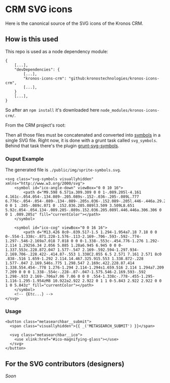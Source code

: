 CRM SVG icons
=============

Here is the canonical source of the SVG icons of the Kronos CRM.

How is this used
----------------

This repo is used as a node dependency module:

```
{
    [...],
    "devDependencies": {
        [...],
        "kronos-icons-crm": "github:kronostechnologies/kronos-icons-crm",
        [...],
    }
    [...],
}
```

So after an `npm install` it's downloaded here `node_modules/kronos-icons-crm/`.

From the CRM project's root:

Then all those files must be concatenated and converted into
[symbols](http://devdocs.io/svg/element/symbol) in a single SVG
file. Right now, it is done with a grunt task called
`svg_symbols`. Behind that task there's the plugin
[grunt-svg-symbols](https://www.npmjs.com/package/grunt-svg-symbols).

### Ouput Example

The generated file is `./public/img/sprite-symbols.svg`.

```
<svg class="svg-symbols visuallyhidden" xmlns="http://www.w3.org/2000/svg">
    <symbol id="ico-angle-down" viewBox="0 0 10 16">
        <path d="M9.598 6.571a.309.309 0 0 1-.089.205l-4.161 4.161c-.054.054-.134.089-.205.089s-.152-.036-.205-.089L.777 6.776c-.054-.054-.089-.134-.089-.205s.036-.152.089-.205l.446-.446a.29.29 0 0 1 .205-.089c.071 0 .152.036.205.089l3.509 3.509L8.651 5.92c.054-.054.134-.089.205-.089s.152.036.205.089l.446.446a.306.306 0 0 1 .089.205z" fill="currentColor"></path>
    </symbol>

    <symbol id="ico-cog" viewBox="0 0 16 16">
        <path d="M13.426 8c0-.839.517-1.5 1.294-1.954a7.18 7.18 0 0 0-.554-1.338c-.871.228-1.576-.113-2.169-.706-.593-.592-.774-1.297-.546-2.169a7.018 7.018 0 0 0-1.338-.553c-.454.776-1.276 1.292-2.114 1.292S6.34 2.056 5.885 1.28a6.945 6.945 0 0 0-1.337.553c.228.872.047 1.577-.547 2.169-.592.594-1.297.934-2.169.706-.228.422-.414.87-.553 1.338C2.055 6.5 2.571 7.161 2.571 8c0 .838-.516 1.659-1.292 2.114.14.467.325.915.553 1.338.872-.228 1.577-.047 2.169.546s.775 1.298.547 2.169c.422.228.87.414 1.338.554.454-.778 1.276-1.294 2.114-1.294s1.659.516 2.114 1.294a7.209 7.209 0 0 0 1.338-.554c-.228-.87-.047-1.575.546-2.169.593-.592 1.298-.933 2.169-.706a7.06 7.06 0 0 0 .554-1.338c-.778-.455-1.295-1.116-1.295-1.954zM8 10.922a2.922 2.922 0 1 1 0-5.843 2.922 2.922 0 0 1 0 5.843z" fill="currentColor"></path>
    </symbol>
    <!-- {Etc...} -->
</svg>
```

### Usage

```
<button class="metasearchbar__submit">
  <span class="visuallyhidden">{{ _('METASEARCH_SUBMIT') }}</span>

  <svg class="metasearchbar__ico">
    <use xlink:href="#ico-magnifying-glass"></use>
  </svg>
</button>
```

For the SVG contributors (designers)
------------------------------------

*Soon*
